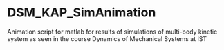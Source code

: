 # DSM_KAP_SimAnimation
Animation script for matlab for results of simulations of multi-body kinetic system as seen in the course Dynamics of Mechanical Systems at IST
